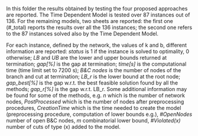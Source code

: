 In this folder the results obtained by testing the four proposed approaches are reported. The Time Dependent Model is tested over 87 instances out of 136. For the remaining models, two sheets are reported: the first one (#\_total) reports the results over all the 136 instances; the second one refers to the 87 instances solved also by the Time Dependent Model.

For each instance, defined by the network, the values of k and b, different information are reported: _status_ is 1 if the instance is solved to optimality, 0 otherwise; _LB_ and _UB_ are the lower and upper bounds returned at termination; _gap[%]_ is the gap at termination; _time[s]_ is the computational time (time limit set to 7200 s); _B&C nodes_ is the number of nodes of the branch and cut at termination; _LB\_r_ is the lower bound at the root node; _gap\_best[%]_ is the gap w.r.t. the best feasible solution found by all the methods; _gap\_r[%]_ is the gap w.r.t. LB\_r. 
Some additional information may be found for some of the methods, e.g. _n_ which is the number of network nodes, _PostProcessed_ which is the number of nodes after preprocessing procedures, _CreationTime_ which is the time needed to create the model (preprocessing procedure, computation of lower bounds e.g.), _#OpenNodes_ number of open B&C nodes, _m_ combinatorial lower bound, _#Violated(x)_ number of cuts of type (x) added to the model.
